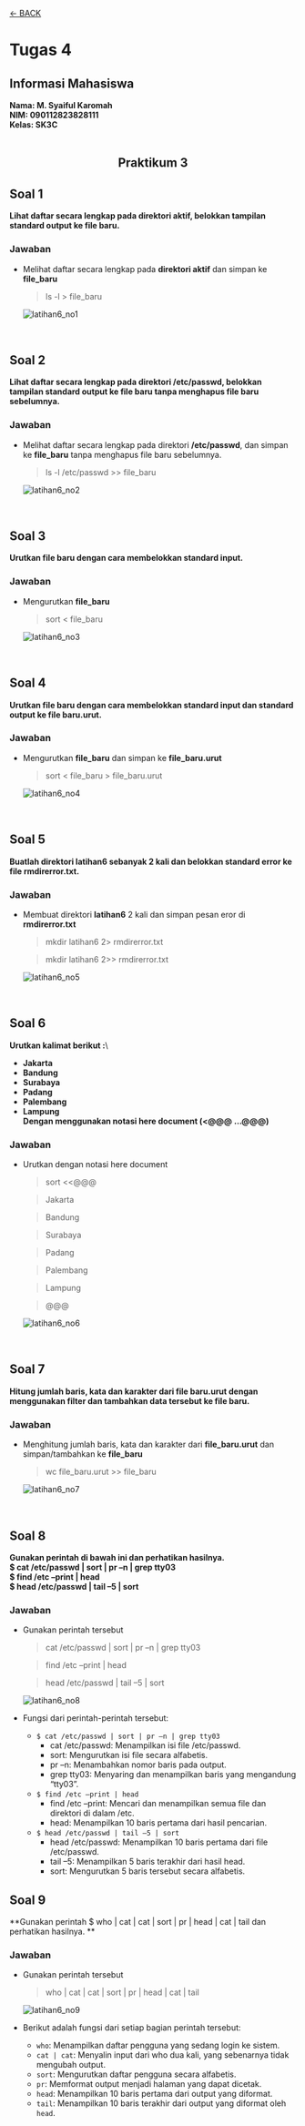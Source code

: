 [←    BACK](https://github.com/SyaifulKaromah/Tugas-Sistem-Operasi-/blob/main/README.md)

# Tugas 4
## Informasi Mahasiswa
**Nama: M. Syaiful Karomah**\
**NIM: 090112823828111**\
**Kelas: SK3C**
<br>
<br>

<div align="Center">
  
## Praktikum 3

</div>

## Soal 1
**Lihat daftar secara lengkap pada direktori aktif, belokkan tampilan standard output ke file baru.**
### Jawaban
- Melihat daftar secara lengkap pada **direktori aktif** dan simpan ke **file_baru**
  > ls -l > file_baru
  
    ![latihan6_no1](https://github.com/user-attachments/assets/abbf2675-d4f5-4eaf-a3d8-8a0e8139a846)

<br>

## Soal 2
**Lihat daftar secara lengkap pada direktori /etc/passwd, belokkan tampilan standard output ke file baru tanpa menghapus file baru sebelumnya.**
### Jawaban
- Melihat daftar secara lengkap pada direktori **/etc/passwd**, dan simpan ke **file_baru** tanpa menghapus file baru sebelumnya.
  > ls -l /etc/passwd >> file_baru
  
    ![latihan6_no2](https://github.com/user-attachments/assets/19edc6a7-4863-41f1-aa69-e2b9f4daac0b)

<br>

## Soal 3
**Urutkan file baru dengan cara membelokkan standard input.**
### Jawaban
- Mengurutkan **file_baru**
  > sort < file_baru
  
    ![latihan6_no3](https://github.com/user-attachments/assets/134f57ee-ea60-4710-a4cb-10d75b95ac72)

<br>

## Soal 4
**Urutkan file baru dengan cara membelokkan standard input dan standard output ke file baru.urut.**
### Jawaban
- Mengurutkan **file_baru** dan simpan ke **file_baru.urut**
  > sort < file_baru > file_baru.urut
 
    ![latihan6_no4](https://github.com/user-attachments/assets/230ca2de-6494-4a92-8fc4-8c19202bdb1c)

<br>

## Soal 5
**Buatlah direktori latihan6 sebanyak 2 kali dan belokkan standard error ke file rmdirerror.txt.**
### Jawaban
- Membuat direktori **latihan6** 2 kali dan simpan pesan eror di **rmdirerror.txt**
  > mkdir latihan6 2> rmdirerror.txt
  
  > mkdir latihan6 2>> rmdirerror.txt
  
    ![latihan6_no5](https://github.com/user-attachments/assets/58dcb5ae-243b-4223-b180-1770f53a6ec8)

<br>

## Soal 6
**Urutkan kalimat berikut :**\
  - **Jakarta**  
  - **Bandung**  
  - **Surabaya**  
  - **Padang**  
  - **Palembang**  
  - **Lampung**\
**Dengan menggunakan notasi here document (<@@@ …@@@)**
### Jawaban
- Urutkan dengan notasi here document
  > sort <<@@@
  
  > Jakarta
  
  > Bandung
  
  > Surabaya
  
  > Padang
  
  > Palembang
  
  > Lampung
  
  > @@@ 

    ![latihan6_no6](https://github.com/user-attachments/assets/0dfc9c99-55dc-4382-8705-06e0c474af03)

<br>

## Soal 7
**Hitung jumlah baris, kata dan karakter dari file baru.urut dengan menggunakan filter dan tambahkan data tersebut ke file baru.**
### Jawaban
- Menghitung jumlah baris, kata dan karakter dari **file_baru.urut** dan simpan/tambahkan ke **file_baru**
  > wc file_baru.urut >> file_baru

    ![latihan6_no7](https://github.com/user-attachments/assets/b4cdf29c-ba7f-423f-9c20-d9488bf57c71)
  
<br>

## Soal 8
**Gunakan perintah di bawah ini dan perhatikan hasilnya.**\
**$ cat /etc/passwd | sort | pr –n | grep tty03**\
**$ find /etc –print | head**\
**$ head /etc/passwd | tail –5 | sort**
### Jawaban
- Gunakan perintah tersebut
  > cat /etc/passwd | sort | pr –n | grep tty03
  
  > find /etc –print | head
  
  > head /etc/passwd | tail –5 | sort
  
    ![latihan6_no8](https://github.com/user-attachments/assets/4ea4f86d-8860-484f-b595-25a702c6e2f8)

- Fungsi dari perintah-perintah tersebut:
  - ```$ cat /etc/passwd | sort | pr –n | grep tty03```
     - cat /etc/passwd: Menampilkan isi file /etc/passwd.
     - sort: Mengurutkan isi file secara alfabetis.
     - pr –n: Menambahkan nomor baris pada output.
     - grep tty03: Menyaring dan menampilkan baris yang mengandung “tty03”.
  - ```$ find /etc –print | head```
     - find /etc –print: Mencari dan menampilkan semua file dan direktori di dalam /etc.
     - head: Menampilkan 10 baris pertama dari hasil pencarian.
  - ```$ head /etc/passwd | tail –5 | sort```
     - head /etc/passwd: Menampilkan 10 baris pertama dari file /etc/passwd.
     - tail –5: Menampilkan 5 baris terakhir dari hasil head.
     - sort: Mengurutkan 5 baris tersebut secara alfabetis.

## Soal 9
**Gunakan perintah $ who | cat | cat | sort | pr | head | cat | tail dan perhatikan hasilnya. **
### Jawaban
- Gunakan perintah tersebut
  > who | cat | cat | sort | pr | head | cat | tail

    ![latihan6_no9](https://github.com/user-attachments/assets/6945693c-115b-46fd-9f33-88dc165a02f3)

- Berikut adalah fungsi dari setiap bagian perintah tersebut:
  - ```who```: Menampilkan daftar pengguna yang sedang login ke sistem.
  - ```cat | cat```: Menyalin input dari who dua kali, yang sebenarnya tidak mengubah output.
  - ```sort```: Mengurutkan daftar pengguna secara alfabetis.
  - ```pr```: Memformat output menjadi halaman yang dapat dicetak.
  - ```head```: Menampilkan 10 baris pertama dari output yang diformat.
  - ```tail```: Menampilkan 10 baris terakhir dari output yang diformat oleh ```head```.
